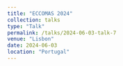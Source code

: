 ```yaml
---
title: "ECCOMAS 2024"
collection: talks
type: "Talk"
permalink: /talks/2024-06-03-talk-7
venue: "Lisbon"
date: 2024-06-03
location: "Portugal"
---
```

